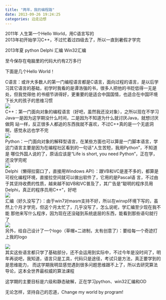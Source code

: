 ```yaml
---
title: "两年，我的编程路"
date: 2013-09-26 19:24:25
categories: 边走边想
---
```

2011年 人生第一个Hello World，用C语言写的  
2013年初开始学习C++，不过忙着过四级去了，所以一直到暑假才学完

2013年夏 python Delphi 汇编 Win32汇编

至今保存在电脑里的代码大约有2万多行

下面是几个Hello World！

C语言：或许大多数人的第一门编程语言都是C语言，面向过程的语言，是以后学习其它语言的基础，初学时我看的是谭浩强的书，很多人把他的书贬低得一无是处，但我觉得他
的书细节讲得好，更重要的是适合中国国情，也适合在中国环境下长大的孩子的思维习惯  
![](http://7xnc86.com1.z0.glb.clouddn.com/two-years-coding-life_0.jpg)  
C++：第一门面向对象的编程语言（好吧，虽然我还没对象），之所以现在不学习Java一是因为这学期没什么时间，二是因为不知道为什么就讨厌Java，就想讨厌做网
站一样，反正很多人都追的东西我就不喜欢，不过C++真的是一个无底洞啊，感觉永远也学不完  
![](http://7xnc86.com1.z0.glb.clouddn.com/two-years-coding-life_1.jpg)  
Python：一门面向对象的解释型语言，在某些方面也可以算是一门脚本语言，学这门语言主要是因为在编程社区看到的一句话“人生苦短，我用Python”，不知道是
哪位外国人说的了，原话应该是“Life is short, you need Python”，正在学，还没学完呢  
![](http://7xnc86.com1.z0.glb.clouddn.com/two-years-coding-life_2.jpg)  
Delphi（懒得拉窗口了，直接用Windows API）：跟VB和VC是差不多的，都算是可视化编程环境，直接拉空间就可以做出软件了，它用的是Pascal语
言，不过由于其坚持收费的性质，越来越不如VB和VC普及了，其广告是“聪明的程序员用Delphi，真正的程序员用C++”，好吧  
![](http://7xnc86.com1.z0.glb.clouddn.com/two-years-coding-life_3.jpg)  
汇编（好久没写了）：由于win7对masm支持不好，所以在winxp环境下写的，虽然上个月才学完，但这个月太忙了，几乎没写了，怎么说呢，学汇编至少现在我不能
那他来写什么程序，因为现在还没碰到系统底层的东西，能看到那些语句就行了  
![](http://7xnc86.com1.z0.glb.clouddn.com/two-years-coding-life_4.jpg)  
另外，给自己设计了一个logo（草帽+二进制，太有创意了）：要给每一个奇迹打上我的logo



![](http://7xnc86.com1.z0.glb.clouddn.com/two-years-coding-life_5.jpg)  
其实这些语言都只学了基础部分，还不会运用到实际中，不过今年是没时间了，明年再说吧，我知道，语言只是工具，代码只是途径，考试只是方法，真正要学到的是思维能力，
而这学期我明显感觉遇到很多问题思维跟不上了，所以去研究算法导论，这本全世界最权威的算法课程

这学期的主要目标是六级和静态破解，正在学习python、win32汇编和OD

无论怎样，坚持自己的忍道，Change my world by program!
